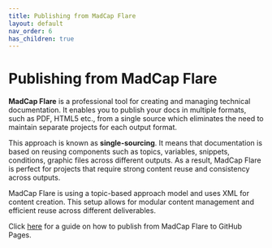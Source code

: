 ```yaml
---
title: Publishing from MadCap Flare
layout: default
nav_order: 6
has_children: true
---
```


# Publishing from MadCap Flare

**MadCap Flare** is a professional tool for creating and managing technical documentation. It enables you to publish your docs in multiple formats, such as PDF, HTML5 etc., from a single source which eliminates the need to maintain separate projects for each output format. 

This approach is known as **single-sourcing**. It means that documentation is based on reusing components such as topics, variables, snippets, conditions, graphic files across different outputs. As a result, MadCap Flare is perfect for projects that require strong content reuse and consistency across outputs.

MadCap Flare is using a topic-based approach model and uses XML for content creation. This setup allows for modular content management and efficient reuse across different deliverables.

Click [here](/docs/5.1%20Guide%20to%20publishing%20from%20MadCap%20Flare%20to%20GitHub%20Pages.md) for a guide on how to publish from MadCap Flare to GitHub Pages.